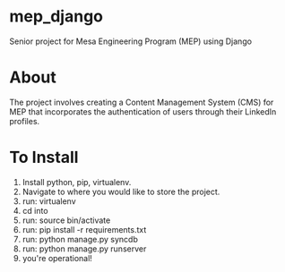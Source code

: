 mep_django
==========

Senior project for Mesa Engineering Program (MEP) using Django

About
=====
The project involves creating a Content Management System (CMS) for MEP that incorporates the authentication of users
through their LinkedIn profiles. 

To Install
==========
1. Install python, pip, virtualenv.
2. Navigate to where you would like to store the project.
3. run: virtualenv <projectname>
4. cd into <projectname>
5. run: source bin/activate
6. run: pip install -r requirements.txt
7. run: python manage.py syncdb
8. run: python manage.py runserver
9. you're operational!
